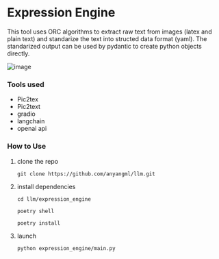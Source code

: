 # Expression Engine

This tool uses ORC algorithms to extract raw text from images (latex and plain text) and standarize the text into structed data format (yaml). The standarized output can be used by pydantic to create python objects directly.

![image](https://github.com/anyangml/llm/assets/137014849/21e5dc97-a9f9-4121-b123-819b6ad4e11f)

### Tools used
- Pic2tex
- Pic2text
- gradio
- langchain
- openai api
  
### How to Use

1. clone the repo
   
   `git clone https://github.com/anyangml/llm.git`

2. install dependencies

    `cd llm/expression_engine`

    `poetry shell`

    `poetry install`

3. launch

    `python expression_engine/main.py`
   
